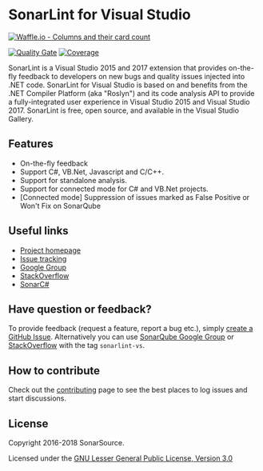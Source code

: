 # SonarLint for Visual Studio

[![Waffle.io - Columns and their card count](https://badge.waffle.io/SonarSource/sonar-csharp.svg?columns=all)](https://waffle.io/SonarSource/sonar-csharp?source=SonarSource%2Fsonarlint-visualstudio)

[![Quality Gate](https://next.sonarqube.com/sonarqube/api/badges/gate?key=sonarlint-visualstudio)](https://next.sonarqube.com/sonarqube/dashboard?id=sonarlint-visualstudio)
[![Coverage](https://next.sonarqube.com/sonarqube/api/badges/measure?key=sonarlint-visualstudio&metric=coverage)](https://next.sonarqube.com/sonarqube/component_measures/domain/Coverage?id=sonarlint-visualstudio)


SonarLint is a Visual Studio 2015 and 2017 extension that provides on-the-fly feedback to developers on new bugs and
quality issues injected into .NET code. SonarLint for Visual Studio is based on and benefits from the .NET Compiler
Platform (aka "Roslyn") and its code analysis API to provide a fully-integrated user experience in Visual Studio 2015
and Visual Studio 2017.
SonarLint is free, open source, and available in the Visual Studio Gallery.

## Features
* On-the-fly feedback
* Support C#, VB.Net, Javascript and C/C++.
* Support for standalone analysis.
* Support for connected mode for C# and VB.Net projects.
* [Connected mode] Suppression of issues marked as False Positive or Won't Fix on SonarQube

## Useful links
* [Project homepage](https://redirect.sonarsource.com/doc/sonar-visualstudio.html)
* [Issue tracking](https://github.com/SonarSource/sonarlint-visualstudio/issues)
* [Google Group](https://groups.google.com/forum/#!forum/sonarlint)
* [StackOverflow](https://stackoverflow.com/questions/tagged/sonarlint-vs)
* [SonarC#](https://github.com/SonarSource/sonar-csharp)

## Have question or feedback?

To provide feedback (request a feature, report a bug etc.), simply
[create a GitHub Issue](https://github.com/SonarSource/sonarlint-visualstudio/issues/new).
Alternatively you can use [SonarQube Google Group](https://groups.google.com/forum/#!forum/sonarlint) or
[StackOverflow](http://stackoverflow.com/questions/tagged/sonarlint-vs) with the tag `sonarlint-vs`.

## How to contribute

Check out the [contributing](CONTRIBUTING.md) page to see the best places to log issues and start discussions.

## License

Copyright 2016-2018 SonarSource.

Licensed under the [GNU Lesser General Public License, Version 3.0](http://www.gnu.org/licenses/lgpl.txt)
